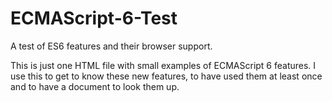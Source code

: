 # ECMAScript-6-Test

A test of ES6 features and their browser support.

This is just one HTML file with small examples of ECMAScript 6 features. I use this to get to know these new features, to have used them at least once and to have a document to look them up.


